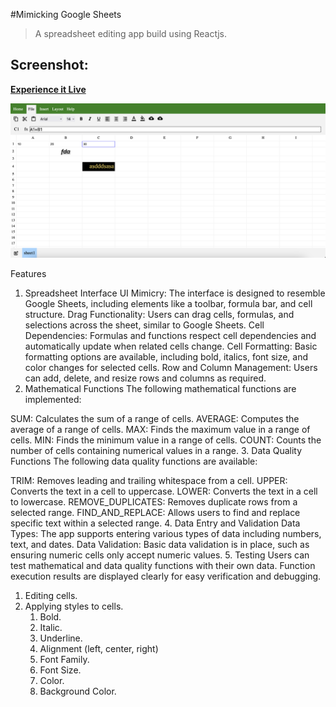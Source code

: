 #Mimicking Google Sheets

> A spreadsheet editing app build using Reactjs.

## Screenshot:

<b>[Experience it Live](https://main--comforting-biscotti-e87a56.netlify.app)</b>

<img src="./public/screenshot.png" alt="image-app"/>

Features
1. Spreadsheet Interface
UI Mimicry: The interface is designed to resemble Google Sheets, including elements like a toolbar, formula bar, and cell structure.
Drag Functionality: Users can drag cells, formulas, and selections across the sheet, similar to Google Sheets.
Cell Dependencies: Formulas and functions respect cell dependencies and automatically update when related cells change.
Cell Formatting: Basic formatting options are available, including bold, italics, font size, and color changes for selected cells.
Row and Column Management: Users can add, delete, and resize rows and columns as required.
2. Mathematical Functions
The following mathematical functions are implemented:

SUM: Calculates the sum of a range of cells.
AVERAGE: Computes the average of a range of cells.
MAX: Finds the maximum value in a range of cells.
MIN: Finds the minimum value in a range of cells.
COUNT: Counts the number of cells containing numerical values in a range.
3. Data Quality Functions
The following data quality functions are available:

TRIM: Removes leading and trailing whitespace from a cell.
UPPER: Converts the text in a cell to uppercase.
LOWER: Converts the text in a cell to lowercase.
REMOVE_DUPLICATES: Removes duplicate rows from a selected range.
FIND_AND_REPLACE: Allows users to find and replace specific text within a selected range.
4. Data Entry and Validation
Data Types: The app supports entering various types of data including numbers, text, and dates.
Data Validation: Basic data validation is in place, such as ensuring numeric cells only accept numeric values.
5. Testing
Users can test mathematical and data quality functions with their own data.
Function execution results are displayed clearly for easy verification and debugging.

1. Editing cells.
2. Applying styles to cells.
   1. Bold.
   2. Italic.
   3. Underline.
   4. Alignment (left, center, right)
   5. Font Family.
   6. Font Size.
   7. Color.
   8. Background Color.
